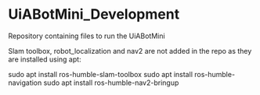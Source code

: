 # UiABotMini_Development
Repository containing files to run the UiABotMini


Slam toolbox, robot_localization and nav2 are not added in the repo as they are installed using apt:

sudo apt install ros-humble-slam-toolbox
sudo apt install ros-humble-navigation
sudo apt install ros-humble-nav2-bringup
